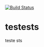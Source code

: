 [![Build Status](https://www.travis-ci.org/rodrigomarquespessoa/testests.svg?branch=master)](https://www.travis-ci.org/rodrigomarquespessoa/testests)

# testests
teste sts
